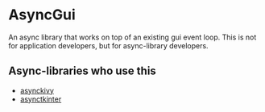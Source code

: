 # AsyncGui

An async library that works on top of an existing gui event loop.
This is not for application developers, but for async-library developers.

## Async-libraries who use this

- [asynckivy](https://github.com/gottadiveintopython/asynckivy)
- [asynctkinter](https://github.com/gottadiveintopython/asynckivy)
